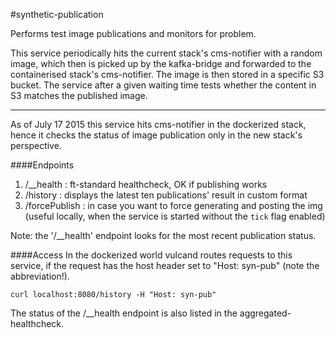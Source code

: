 #synthetic-publication

Performs test image publications and monitors for problem.

This service periodically hits the current stack's cms-notifier with a random image, which then is picked up by the kafka-bridge and forwarded to the containerised stack's cms-notifier. The image is then stored in a specific S3 bucket. The service after a given waiting time tests whether the content in S3 matches the published image.

---

As of July 17 2015 this service hits cms-notifier in the dockerized stack, hence it checks the status of image publication only in the new stack's perspective.

####Endpoints
1. /__health : ft-standard healthcheck, OK if publishing works
2. /history : displays the latest ten publications' result in custom format
3. /forcePublish : in case you want to force generating and posting the img (useful locally, when the service is started without the `tick` flag enabled)

Note: the '/__health' endpoint looks for the most recent publication status.

####Access
In the dockerized world vulcand routes requests to this service, if the request has the host header set to "Host: syn-pub" (note the abbreviation!).

`curl localhost:8080/history -H "Host: syn-pub"`

The status of the /__health endpoint is also listed in the aggregated-healthcheck.

